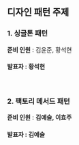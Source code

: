## 디자인 패턴 주제
### 1. 싱글톤 패턴
**준비 인원** : 김윤준, 황석현
#### 발표자 : 황석현
</br>

### 2. 팩토리 메서드 패턴
**준비 인원** : **김예슬, 이효주**
#### 발표자 : 김예슬
